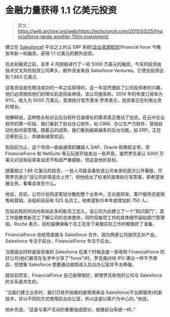 # 金融力量获得 1.1 亿美元投资

> 原文：<https://web.archive.org/web/https://techcrunch.com/2015/03/25/financialforce-lands-another-110m-investment/>

建立在 [Salesforce1](https://web.archive.org/web/20230405001542/http://www.salesforce.com/platform/solutions/connect-integrate/) 平台之上的云 ERP 系统([企业资源规划](https://web.archive.org/web/20230405001542/http://www.webopedia.com/TERM/E/ERP.html))financial force 今晚宣布新一轮融资，获得 1.1 亿美元的额外投资。

在此轮融资之前，去年 4 月刚刚进行了一轮 5000 万美元的融资。今天的投资由技术交叉风险投资公司牵头，额外资金来自 Salesforce Ventures。它使总投资达到 1.863 亿美元

这笔资金是在相当成功的一年之后获得的，这一年显然激起了公司投资者的兴趣，他们必须相信他们的增长轨迹将会继续。该公司报告称，2014 年的年度订阅率为 91%，收入为 5000 万美元，首席执行官杰里米·罗奇表示，投资者正在利用业务的增长。

他解释说，这种势头和对云后台软件日益增长的需求真正推动了投资。在云中企业软件的第一阶段，我们看到了前台办公软件，如 CRM、办公生产力软件、营销自动化和内容管理。随着云的成熟，我们看到越来越多的后台功能，如 ERP，正在迁移到云上，并越来越受欢迎。

到目前为止，这个市场一直由通常的嫌疑人 SAP、Oracle 和微软主导，但 FinancialForce 和 NetSuite 等云玩家开始发出一些声音。虽然罗氏承认 5000 万美元对这些玩家来说还不构成严重威胁，但这是他的目标。

随着超过 1.86 亿美元的投资，一些人可能会看到该公司未来的首次公开募股，尽管罗氏表示“该公司非常适合上市”，但他给出了标准的首席执行官答案，即希望发展业务，看看会发生什么。

他说，目前，公司计划将这笔钱分散到整个业务中，无论是研发、客户服务还是销售和营销。该组织目前有 525 名员工，他希望到今年年底增加到 750 人。

在如此短的时间内有如此多的新员工加入，该公司为此建立了一个“知识部门”，其工作是教育新员工了解公司的总体使命，同时将每项工作的具体细节留给部门管理层。Roche 表示，目标是确保每个员工在坐下来做实际工作时都做好了准备。

FinancialForce 也经常直接与 Salesforce 合作，因为两家公司提供互补产品，Salesforce 专注于前台，FinancialForce 专注于后台。

当我提出同样是投资者的 Salesforce 在某个时候会是一家收购 FinancialForce 的好公司(他们甚至在名字中分享了“force”)时，罗氏像对待 IPO 建议一样不予理会，但想象 Salesforce 想要通过收购进入后台办公室并不太牵强。

就目前而言，FinancialForce 自己做得很好，即使罗氏称他的公司与 Salesforce 的关系是共生的。

“当我们建立业务时，我们已经开始做的是使用来自 Salesforce(平台即服务)的新技术，并以不同的方式使用后台办公室，所以这是以客户为中心的，”他说。

他补充说，“这是与客户互动的重要组成部分，就像前台系统一样。”